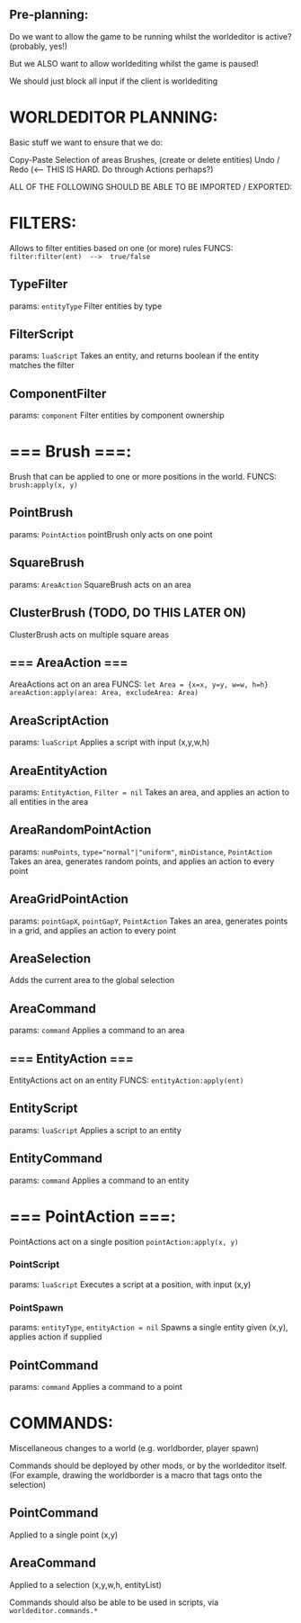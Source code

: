 

## Pre-planning:
Do we want to allow the game to be running whilst the worldeditor is active?
(probably, yes!)

But we ALSO want to allow worldediting whilst the game is paused!

We should just block all input if the client is worldediting







# WORLDEDITOR PLANNING:

Basic stuff we want to ensure that we do:

Copy-Paste
Selection of areas
Brushes, (create or delete entities)
Undo / Redo  (<-- THIS IS HARD. Do through Actions perhaps?)





ALL OF THE FOLLOWING SHOULD BE ABLE TO BE IMPORTED / EXPORTED:

# FILTERS:
Allows to filter entities based on one (or more) rules
FUNCS:
`filter:filter(ent)  -->  true/false`

## TypeFilter 
params: `entityType`
Filter entities by type
## FilterScript 
params: `luaScript`
Takes an entity, and returns boolean if the entity matches the filter
## ComponentFilter
params: `component`
Filter entities by component ownership




# === Brush ===:
Brush that can be applied to one or more positions in the world.
FUNCS:
`brush:apply(x, y)`

## PointBrush
params: `PointAction`
pointBrush only acts on one point
## SquareBrush
params: `AreaAction`
SquareBrush acts on an area
## ClusterBrush (TODO, DO THIS LATER ON)
ClusterBrush acts on multiple square areas








## === AreaAction ===
AreaActions act on an area
FUNCS:
`let Area = {x=x, y=y, w=w, h=h}`
`areaAction:apply(area: Area, excludeArea: Area)`

## AreaScriptAction
params: `luaScript`
Applies a script with input (x,y,w,h)
## AreaEntityAction
params: `EntityAction`, `Filter = nil`
Takes an area, and applies an action to all entities in the area
## AreaRandomPointAction
params: `numPoints`, `type="normal"|"uniform"`, `minDistance`, `PointAction`
Takes an area, generates random points, and applies an action to every point
## AreaGridPointAction
params: `pointGapX`, `pointGapY`, `PointAction`
Takes an area, generates points in a grid, and applies an action to every point
## AreaSelection
Adds the current area to the global selection
## AreaCommand
params: `command`
Applies a command to an area






## === EntityAction ===
EntityActions act on an entity
FUNCS:
`entityAction:apply(ent)`

## EntityScript
params: `luaScript`
Applies a script to an entity
## EntityCommand
params: `command`
Applies a command to an entity







# === PointAction ===:
PointActions act on a single position
`pointAction:apply(x, y)`

### PointScript
params: `luaScript`
Executes a script at a position, with input (x,y)
### PointSpawn
params: `entityType`, `entityAction = nil`
Spawns a single entity given (x,y),   applies action if supplied
## PointCommand
params: `command`
Applies a command to a point










# COMMANDS:
Miscellaneous changes to a world  (e.g. worldborder, player spawn)

Commands should be deployed by other mods,
or by the worldeditor itself.
(For example, drawing the worldborder is a macro that tags onto the selection)


## PointCommand
Applied to a single point (x,y)
## AreaCommand
Applied to a selection (x,y,w,h, entityList)

Commands should also be able to be used in scripts, via `worldeditor.commands.*`

